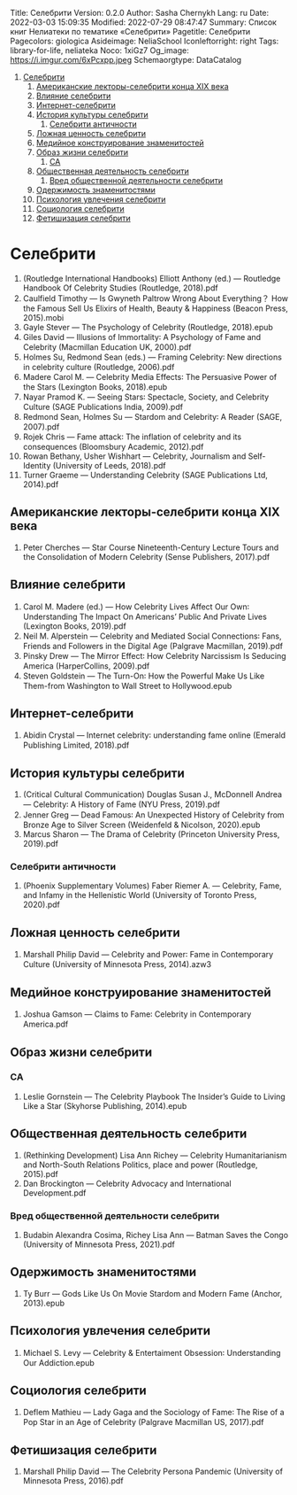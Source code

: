 Title: Селебрити
Version: 0.2.0
Author: Sasha Chernykh
Lang: ru
Date: 2022-03-03 15:09:35
Modified: 2022-07-29 08:47:47
Summary: Список книг Нелиатеки по тематике «Селебрити»
Pagetitle: Селебрити
Pagecolors: giologica
Asideimage: NeliaSchool
Iconleftorright: right
Tags: library-for-life, neliateka
Noco: 1xiGz7
Og_image: https://i.imgur.com/6xPcxpp.jpeg
Schemaorgtype: DataCatalog

<!-- MarkdownTOC -->

1. [Селебрити](#Селебрити)
	1. [Американские лекторы-селебрити конца XIX века](#Американские-лекторы-селебрити-конца-XIX-века)
	1. [Влияние селебрити](#Влияние-селебрити)
	1. [Интернет-селебрити](#Интернет-селебрити)
	1. [История культуры селебрити](#История-культуры-селебрити)
		1. [Селебрити античности](#Селебрити-античности)
	1. [Ложная ценность селебрити](#Ложная-ценность-селебрити)
	1. [Медийное конструирование знаменитостей](#Медийное-конструирование-знаменитостей)
	1. [Образ жизни селебрити](#Образ-жизни-селебрити)
		1. [CA](#CA)
	1. [Общественная деятельность селебрити](#Общественная-деятельность-селебрити)
		1. [Вред общественной деятельности селебрити](#Вред-общественной-деятельности-селебрити)
	1. [Одержимость знаменитостями](#Одержимость-знаменитостями)
	1. [Психология увлечения селебрити](#Психология-увлечения-селебрити)
	1. [Социология селебрити](#Социология-селебрити)
	1. [Фетишизация селебрити](#Фетишизация-селебрити)

<!-- /MarkdownTOC -->

<a id="Селебрити"></a>
# Селебрити

1. (Routledge International Handbooks) Elliott Anthony (ed.) — Routledge Handbook Of Celebrity Studies (Routledge, 2018).pdf
1. Caulfield Timothy — Is Gwyneth Paltrow Wrong About Everything？ How the Famous Sell Us Elixirs of Health, Beauty & Happiness (Beacon Press, 2015).mobi
1. Gayle Stever — The Psychology of Celebrity (Routledge, 2018).epub
1. Giles David — Illusions of Immortality꞉ A Psychology of Fame and Celebrity (Macmillan Education UK, 2000).pdf
1. Holmes Su, Redmond Sean (eds.) — Framing Celebrity꞉ New directions in celebrity culture (Routledge, 2006).pdf
1. Madere Carol M. — Celebrity Media Effects꞉ The Persuasive Power of the Stars (Lexington Books, 2018).epub
1. Nayar Pramod K. — Seeing Stars꞉ Spectacle, Society, and Celebrity Culture (SAGE Publications India, 2009).pdf
1. Redmond Sean, Holmes Su — Stardom and Celebrity꞉ A Reader (SAGE, 2007).pdf
1. Rojek Chris — Fame attack꞉ The inflation of celebrity and its consequences (Bloomsbury Academic, 2012).pdf
1. Rowan Bethany, Usher Wishhart — Celebrity, Journalism and Self-Identity (University of Leeds, 2018).pdf
1. Turner Graeme — Understanding Celebrity (SAGE Publications Ltd, 2014).pdf

<a id="Американские-лекторы-селебрити-конца-XIX-века"></a>
## Американские лекторы-селебрити конца XIX века

1. Peter Cherches — Star Course Nineteenth-Century Lecture Tours and the Consolidation of Modern Celebrity (Sense Publishers, 2017).pdf

<a id="Влияние-селебрити"></a>
## Влияние селебрити

1. Carol M. Madere (ed.) — How Celebrity Lives Affect Our Own꞉ Understanding The Impact On Americans’ Public And Private Lives (Lexington Books, 2019).pdf
1. Neil M. Alperstein — Celebrity and Mediated Social Connections꞉ Fans, Friends and Followers in the Digital Age (Palgrave Macmillan, 2019).pdf
1. Pinsky Drew — The Mirror Effect꞉ How Celebrity Narcissism Is Seducing America (HarperCollins, 2009).pdf
1. Steven Goldstein — The Turn-On꞉ How the Powerful Make Us Like Them-from Washington to Wall Street to Hollywood.epub

<a id="Интернет-селебрити"></a>
## Интернет-селебрити

1. Abidin Crystal — Internet celebrity꞉ understanding fame online (Emerald Publishing Limited, 2018).pdf

<a id="История-культуры-селебрити"></a>
## История культуры селебрити

1. (Critical Cultural Communication) Douglas Susan J., McDonnell Andrea — Celebrity꞉ A History of Fame (NYU Press, 2019).pdf
1. Jenner Greg — Dead Famous꞉ An Unexpected History of Celebrity from Bronze Age to Silver Screen (Weidenfeld & Nicolson, 2020).epub
1. Marcus Sharon — The Drama of Celebrity (Princeton University Press, 2019).pdf

<a id="Селебрити-античности"></a>
### Селебрити античности

1. (Phoenix Supplementary Volumes) Faber Riemer A. — Celebrity, Fame, and Infamy in the Hellenistic World (University of Toronto Press, 2020).pdf

<a id="Ложная-ценность-селебрити"></a>
## Ложная ценность селебрити

1. Marshall Philip David — Celebrity and Power꞉ Fame in Contemporary Culture (University of Minnesota Press, 2014).azw3

<a id="Медийное-конструирование-знаменитостей"></a>
## Медийное конструирование знаменитостей

1. Joshua Gamson — Claims to Fame꞉ Celebrity in Contemporary America.pdf

<a id="Образ-жизни-селебрити"></a>
## Образ жизни селебрити

<a id="CA"></a>
### CA

1. Leslie Gornstein — The Celebrity Playbook The Insider’s Guide to Living Like a Star (Skyhorse Publishing, 2014).epub

<a id="Общественная-деятельность-селебрити"></a>
## Общественная деятельность селебрити

1. (Rethinking Development) Lisa Ann Richey — Celebrity Humanitarianism and North-South Relations Politics, place and power (Routledge, 2015).pdf
1. Dan Brockington — Celebrity Advocacy and International Development.pdf

<a id="Вред-общественной-деятельности-селебрити"></a>
### Вред общественной деятельности селебрити

1. Budabin Alexandra Cosima, Richey Lisa Ann — Batman Saves the Congo (University of Minnesota Press, 2021).pdf

<a id="Одержимость-знаменитостями"></a>
## Одержимость знаменитостями

1. Ty Burr — Gods Like Us On Movie Stardom and Modern Fame (Anchor, 2013).epub

<a id="Психология-увлечения-селебрити"></a>
## Психология увлечения селебрити

1. Michael S. Levy — Celebrity & Entertaiment Obsession꞉ Understanding Our Addiction.epub

<a id="Социология-селебрити"></a>
## Социология селебрити

1. Deflem Mathieu — Lady Gaga and the Sociology of Fame꞉ The Rise of a Pop Star in an Age of Celebrity (Palgrave Macmillan US, 2017).pdf

<a id="Фетишизация-селебрити"></a>
## Фетишизация селебрити

1. Marshall Philip David — The Celebrity Persona Pandemic (University of Minnesota Press, 2016).pdf
